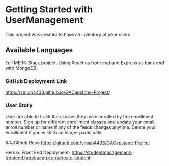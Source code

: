 # Getting Started with UserManagement

This project was created to have an inventory of your users

## Available Languages

Full MERN Stack project. Using React as front end and Express as back end with MongoDB.

### GitHub Deployment Link

https://smiah4433.github.io/GACapstone-Project/



### User Story

User are able to track the classes they have enrolled by the enrollment number. Sign up for different enrollment classes and update your email, enroll number or name if any of the fields changes anytime. Delete your enrollment if you wish to no longer participate.

###Github Repo
https://github.com/smiah4433/GACapstone-Project

Heroku Front End Deployment-
https://studentmanagement-frontend.herokuapp.com/create-student
